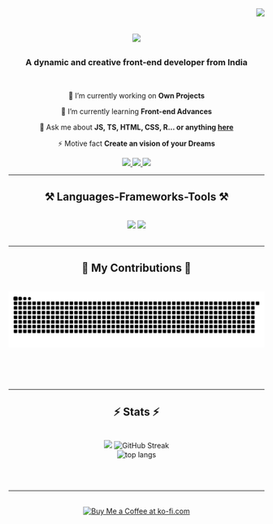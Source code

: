 <img align="right" src="https://visitor-badge.laobi.icu/badge?page_id=SriSabarish2021.SriSabarish2021"/>

<h1 align="center">
    <img src="https://readme-typing-svg.herokuapp.com/?font=Righteous&size=35&center=true&vCenter=true&width=500&height=70&duration=4000&lines=Hi+There!+👋;+I'm+Sri+Sabarish!;" />
</h1>

<h3 align="center">A dynamic and creative front-end developer from India</h3>

<br/>

<div align="center">
 
 🔭 I’m currently working on **Own Projects**
 
 🌱 I’m currently learning **Front-end Advances**

💬 Ask me about **JS, TS, HTML, CSS, R... or anything [here](https://srisabarish1512.netlify.app/)**

⚡ Motive fact **Create an vision of your Dreams**

 </div>
 
<div align="center"> 
  <a href="https://forms.gle/YEWLJUXtugP5grEcA">
    <img src="https://img.shields.io/badge/Gmail-333333?style=for-the-badge&logo=gmail&logoColor=red" />
  </a>
  <a href="www.linkedin.com/in/sri-sabarish-b922222a5" target="_blank">
    <img src="https://img.shields.io/badge/LinkedIn-0077B5?style=for-the-badge&logo=linkedin&logoColor=white" target="_blank" />
  </a>
  <a href="https://srisabarish1512.netlify.app/" target="_blank">
     <img src="https://img.shields.io/badge/Portfolio-FF5722?style=for-the-badge&logo=todoist&logoColor=white" target="_blank" /> <!-- sqlite, safari, google-chrome are other good icon options -->
  </a>
</div>

 <hr/>
 
<h2 align="center">⚒️ Languages-Frameworks-Tools ⚒️</h2>
<br/>
<div align="center">
    <img src="https://skillicons.dev/icons?i=react,html,css,vscode,github,git,r" />
    <img src="https://skillicons.dev/icons?i=javascript,typescript,nextjs,Heroku CLI" /><br>
</div>

<br/>
<hr/>

<div align="center">
  <h2>🐍 My Contributions 🐍</h2>
  <br>
  <img alt="snake eating my contributions" src="https://raw.githubusercontent.com/SriSabarish2021/SriSabarish2021/output/github-contribution-grid-snake.svg" />
  
  <br/><br/><br/>
</div>

<hr/>

<h2 align="center">⚡ Stats ⚡</h2>
<br>
<div align=center>
  <img width=390 src="https://github-readme-stats.vercel.app/api?username=SriSabarish2021&show_icons=true&theme=dracula&border_radius=20&rank_icon=github"/>
  <img width=390 src="https://streak-stats.demolab.com?user=SriSabarish2021&theme=radical&border_radius=20" alt="GitHub Streak" alt="readme stats" />
  <br/>
  <img width=325 align="center" src="https://github-readme-stats.vercel.app/api/top-langs/?username=SriSabarish2021&layout=compact&hide=java,python&langs_count=5&theme=tokyonight&border_radius=10&size_weight=0.5&count_weight=0.5" alt="top langs" />
 
</div>

<br/><br/>

<hr/>

<br/>

<div align="center">
<a href='https://srisabarish1512.netlify.app/' target='_blank'><img height='64' style='border:0px;height:64px;' src='https://storage.ko-fi.com/cdn/kofi1.png?v=3' border='0' alt='Buy Me a Coffee at ko-fi.com' /></a>
</div>

<br/>
